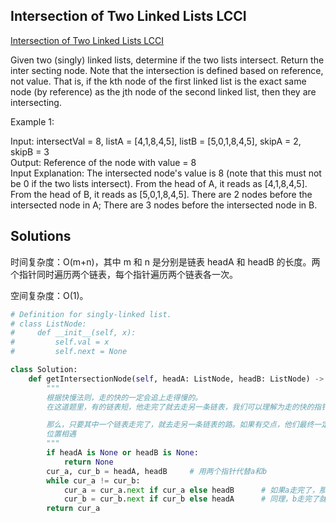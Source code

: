 ## Intersection of Two Linked Lists LCCI
[Intersection of Two Linked Lists LCCI](https://leetcode.cn/problems/intersection-of-two-linked-lists-lcci/)  


Given two (singly) linked lists, determine if the two lists intersect. Return the inter­ secting node. Note that the intersection is defined based on reference, not value. That is, if the kth node of the first linked list is the exact same node (by reference) as the jth node of the second linked list, then they are intersecting.

Example 1:

Input: intersectVal = 8, listA = [4,1,8,4,5], listB = [5,0,1,8,4,5], skipA = 2, skipB = 3  
Output: Reference of the node with value = 8  
Input Explanation: The intersected node's value is 8 (note that this must not be 0 if the two lists intersect). From the head of A, it reads as [4,1,8,4,5]. From the head of B, it reads as [5,0,1,8,4,5]. There are 2 nodes before the intersected node in A; There are 3 nodes before the intersected node in B.


## Solutions  
时间复杂度：O(m+n)，其中 m 和 n 是分别是链表 headA 和 headB 的长度。两个指针同时遍历两个链表，每个指针遍历两个链表各一次。

空间复杂度：O(1)。

```python
# Definition for singly-linked list.
# class ListNode:
#     def __init__(self, x):
#         self.val = x
#         self.next = None

class Solution:
    def getIntersectionNode(self, headA: ListNode, headB: ListNode) -> ListNode:
        """
        根据快慢法则，走的快的一定会追上走得慢的。
        在这道题里，有的链表短，他走完了就去走另一条链表，我们可以理解为走的快的指针。

        那么，只要其中一个链表走完了，就去走另一条链表的路。如果有交点，他们最终一定会在同一个
        位置相遇
        """
        if headA is None or headB is None: 
            return None
        cur_a, cur_b = headA, headB     # 用两个指针代替a和b
        while cur_a != cur_b:
            cur_a = cur_a.next if cur_a else headB      # 如果a走完了，那么就切换到b走
            cur_b = cur_b.next if cur_b else headA      # 同理，b走完了就切换到a
        return cur_a
```